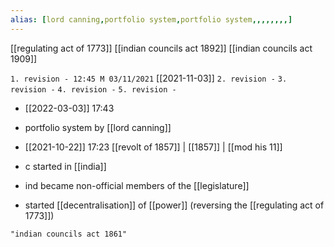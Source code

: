 ```yaml
---
alias: [lord canning,portfolio system,portfolio system,,,,,,,,]
---
```

[[regulating act of 1773]]
[[indian councils act 1892]] [[indian councils act 1909]]

`1. revision - 12:45 M 03/11/2021` [[2021-11-03]]
`2. revision -`
`3. revision -`
`4. revision -`
`5. revision -`

- [[2022-03-03]] 17:43
- portfolio system by [[lord canning]]

- [[2021-10-22]] 17:23 [[revolt of 1857]] | [[1857]] | [[mod his 11]]
- c started in [[india]]

- ind became non-official members of the [[legislature]]
- started [[decentralisation]] of [[power]] (reversing the [[regulating act of 1773]])
```query 2022-02-16 22:49
"indian councils act 1861"
```